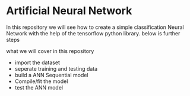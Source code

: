 
<h1>Artificial Neural Network</h1>
<p>In this repository we will see how to create a simple classification Neural Network with the help of the tensorflow python library. below is further steps</p>
<p>what we will cover in this repository</p>
<ul>
  <li>import the dataset</li>
  <li>seperate training and testing data</li>
  <li>build a ANN Sequential model</li>
  <li>Compile/fit the model</li>
  <li>test the ANN model</li>
</ul>
    
